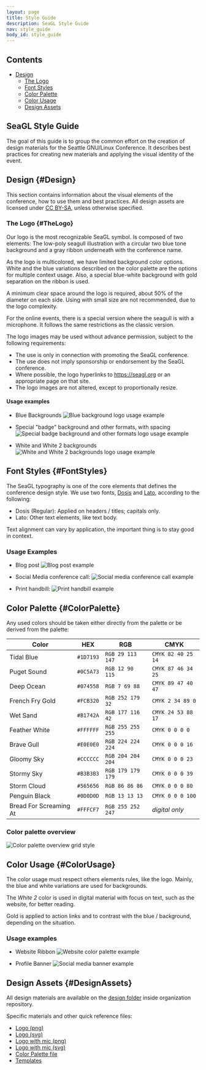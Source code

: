 ```yaml
---
layout: page
title: Style Guide
description: SeaGL Style Guide
nav: style_guide
body_id: style_guide
---
```


<div class="row style-guide"><div class="col-md-4 col-md-push-8" markdown="1">

## Contents

- [Design](#Design)
	- [The Logo](#TheLogo)
	- [Font Styles](#FontStyles)
	- [Color Palette](#ColorPalette)
	- [Color Usage](#ColorUsage)
	- [Design Assets](#DesignAssets)

</div><div class="col-md-8 col-md-pull-4" markdown="1">

## SeaGL Style Guide

The goal of this guide is to group the common effort on the creation of design materials for the Seattle GNU/Linux Conference. It describes best practices for creating new materials and applying the visual identity of the event.

## Design {#Design}

This section contains information about the visual elements of the conference, how to use them and best practices. All design assets are licensed under [CC BY-SA](https://creativecommons.org/licenses/by-sa/4.0/), unless otherwise specified.

### The Logo {#TheLogo}

Our logo is the most recognizable SeaGL symbol. Is composed of two elements: The low-poly seagull illustration with a circular two blue tone background and a gray ribbon underneath with the conference name.

As the logo is multicolored, we have limited background color options. White and the blue variations described on the color palette are the options for multiple context usage. Also, a special blue-white background with gold separation on the ribbon is used.

A minimum clear space around the logo is required, about 50% of the diameter on each side. Using with small size are not recommended, due to the logo complexity.

For the online events, there is a special version where the seagull is with a microphone. It follows the same restrictions as the classic version.

The logo images may be used without advance permission, subject to the following requirements:

- The use is only in connection with promoting the SeaGL conference.
- The use does not imply sponsorship or endorsement by the SeaGL conference.
- Where possible, the logo hyperlinks to https://seagl.org or an appropriate page on that site.
- The logo images are not altered, except to proportionally resize.

#### Usage examples

- Blue Backgrounds
![Blue background logo usage example](img/style_guide/logo_usage_example_1.png)

- Special "badge" background and other formats, with spacing
![Special badge background and other formats logo usage example](img/style_guide/logo_usage_example_2.png)

- White and White 2 backgrounds
![White and White 2 backgrounds logo usage example](img/style_guide/logo_usage_example_3.png)

## Font Styles {#FontStyles}

The SeaGL typography is one of the core elements that defines the conference design style. We use two fonts, [Dosis](https://github.com/impallari/Dosis) and [Lato](https://www.latofonts.com/), according to the following:

- Dosis (Regular): Applied on headers / titles; capitals only.
- Lato: Other text elements, like text body.

Text alignment can vary by application, the important thing is to stay good in context.

### Usage Examples

- Blog post
![Blog post example](img/style_guide/blog_post_example.png)

- Social Media conference call:
![Social media conference call example](img/style_guide/social_media_conference_call_example.png)

- Print handbill:
![Print handbill example](img/style_guide/handbill_example.png)

## Color Palette {#ColorPalette}

Any used colors should be taken either directly from the palette or be derived from the palette:

| Color                                                                       | HEX       | RGB               | CMYK               |
|-----------------------------------------------------------------------------|-----------|-------------------|--------------------|
| <span class="swatch" style="color: #1D7193;"></span> Tidal Blue             | `#1D7193` | `RGB 29 113 147`  | `CMYK 82 40 25 14` |
| <span class="swatch" style="color: #0C5A73;"></span> Puget Sound            | `#0C5A73` | `RGB 12 90 115`   | `CMYK 87 46 34 25` |
| <span class="swatch" style="color: #074558;"></span> Deep Ocean             | `#074558` | `RGB 7 69 88`     | `CMYK 89 47 40 47` |
| <span class="swatch" style="color: #FCB320;"></span> French Fry Gold        | `#FCB320` | `RGB 252 179 32`  | `CMYK 2 34 89 0`   |
| <span class="swatch" style="color: #B1742A;"></span> Wet Sand               | `#B1742A` | `RGB 177 116 42`  | `CMYK 24 53 88 17` |
| <span class="swatch" style="color: #FFFFFF;"></span> Feather White          | `#FFFFFF` | `RGB 255 255 255` | `CMYK 0 0 0 0`     |
| <span class="swatch" style="color: #E0E0E0;"></span> Brave Gull             | `#E0E0E0` | `RGB 224 224 224` | `CMYK 0 0 0 16`    |
| <span class="swatch" style="color: #CCCCCC;"></span> Gloomy Sky             | `#CCCCCC` | `RGB 204 204 204` | `CMYK 0 0 0 23`    |
| <span class="swatch" style="color: #B3B3B3;"></span> Stormy Sky             | `#B3B3B3` | `RGB 179 179 179` | `CMYK 0 0 0 39`    |
| <span class="swatch" style="color: #565656;"></span> Storm Cloud            | `#565656` | `RGB 86 86 86`    | `CMYK 0 0 0 80`    |
| <span class="swatch" style="color: #0D0D0D;"></span> Penguin Black          | `#0D0D0D` | `RGB 13 13 13`    | `CMYK 0 0 0 100`   |
| <span class="swatch" style="color: #FFFCF7;"></span> Bread For Screaming At | `#FFFCF7` | `RGB 255 252 247` | _digital only_     |

### Color palette overview

![Color palette overview grid style](img/style_guide/color_palette_overview.png)

## Color Usage {#ColorUsage}

The color usage must respect others elements rules, like the logo. Mainly, the blue and white variations are used for backgrounds.

The *White 2* color is used in digital material with focus on text, such as the website, for better reading.

Gold is applied to action links and to contrast with the blue / background, depending on the situation.

### Usage examples

- Website Ribbon
![Website color palette example](img/style_guide/website_ribbon_example.png)

- Profile Banner
![Social media banner example](img/style_guide/social_media_banner_example.png)

## Design Assets {#DesignAssets}

All design materials are available on the [design folder](#) inside organization repository.

Specific materials and other quick reference files:

- [Logo (png)](#)
- [Logo (svg)](#)
- [Logo with mic (png)](#)
- [Logo with mic (svg)](#)
- [Color Palette file](#)
- [Templates](#)

</div></div>
